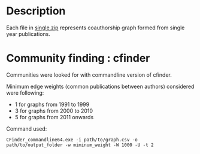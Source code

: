 # Description

Each file in [single.zip](https://drive.google.com/file/d/0B8yQRmV2S-ZLNGJObFJPWlItVmM/view?usp=sharing) 
represents coauthorship graph formed from single year publications.

# Community finding : cfinder

Communities were looked for with commandline version of cfinder. 

Minimum edge weights (common publications between authors) considered were following:
- 1 for graphs from 1991 to 1999
- 3 for graphs from 2000 to 2010
- 5 for graphs from 2011 onwards

Command used: 

```
CFinder_commandline64.exe -i path/to/graph.csv -o path/to/output_folder -w miminum_weight -W 1000 -U -t 2
```
